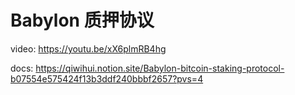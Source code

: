 # Babylon 质押协议

video: https://youtu.be/xX6plmRB4hg

docs: https://qiwihui.notion.site/Babylon-bitcoin-staking-protocol-b07554e575424f13b3ddf240bbbf2657?pvs=4
